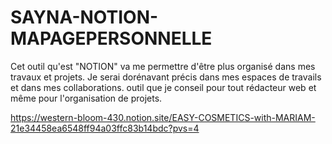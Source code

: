 # SAYNA-NOTION-MAPAGEPERSONNELLE
Cet outil qu'est "NOTION" va me permettre d'être plus organisé dans mes travaux et projets.
Je serai dorénavant précis dans mes espaces de travails et dans mes collaborations.
outil que je conseil pour tout rédacteur web et même pour l'organisation de projets.


https://western-bloom-430.notion.site/EASY-COSMETICS-with-MARIAM-21e34458ea6548ff94a03ffc83b14bdc?pvs=4
